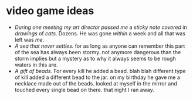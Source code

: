 # video game ideas
- *During one meeting my art director passed me* a *sticky note covered* in *drawings* of *cats*. Dozens. He was gone *within* a week and all that was left was *me*.
- *A sea that never settles.* for as long as anyone can remember this part of the sea has always been stormy. not anymore dangerous than the storm implies but a mystery as to why it always seems to be rough waters in this are.
- *A gift of beads.* For every kill he added a bead. blah blah different type of kill added a different bead to the jar. on my birthday he gave me a necklace made out of the beads. looked at myself in the mirror and touched every single bead on there. that night I ran away.
